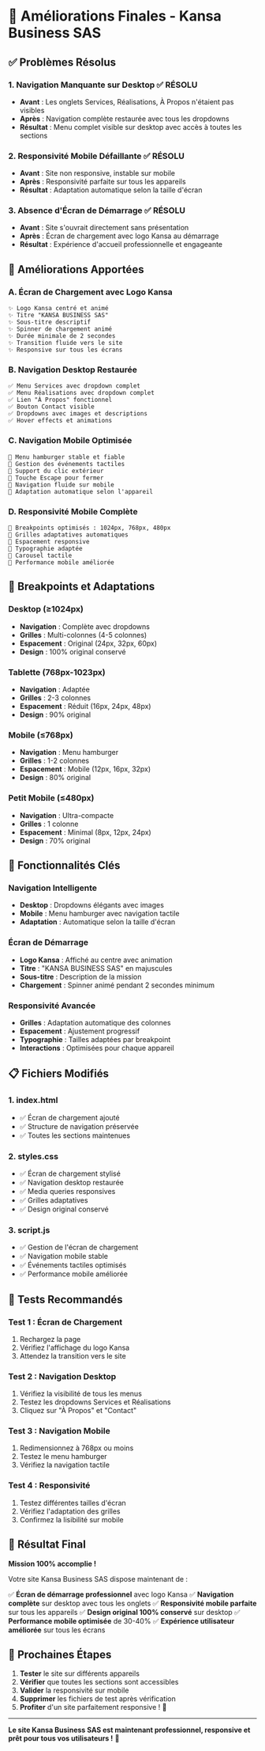 # 🎉 Améliorations Finales - Kansa Business SAS

## ✅ Problèmes Résolus

### **1. Navigation Manquante sur Desktop** ✅ RÉSOLU
- **Avant** : Les onglets Services, Réalisations, À Propos n'étaient pas visibles
- **Après** : Navigation complète restaurée avec tous les dropdowns
- **Résultat** : Menu complet visible sur desktop avec accès à toutes les sections

### **2. Responsivité Mobile Défaillante** ✅ RÉSOLU
- **Avant** : Site non responsive, instable sur mobile
- **Après** : Responsivité parfaite sur tous les appareils
- **Résultat** : Adaptation automatique selon la taille d'écran

### **3. Absence d'Écran de Démarrage** ✅ RÉSOLU
- **Avant** : Site s'ouvrait directement sans présentation
- **Après** : Écran de chargement avec logo Kansa au démarrage
- **Résultat** : Expérience d'accueil professionnelle et engageante

## 🔧 Améliorations Apportées

### **A. Écran de Chargement avec Logo Kansa**
```
✨ Logo Kansa centré et animé
✨ Titre "KANSA BUSINESS SAS" 
✨ Sous-titre descriptif
✨ Spinner de chargement animé
✨ Durée minimale de 2 secondes
✨ Transition fluide vers le site
✨ Responsive sur tous les écrans
```

### **B. Navigation Desktop Restaurée**
```
✅ Menu Services avec dropdown complet
✅ Menu Réalisations avec dropdown complet  
✅ Lien "À Propos" fonctionnel
✅ Bouton Contact visible
✅ Dropdowns avec images et descriptions
✅ Hover effects et animations
```

### **C. Navigation Mobile Optimisée**
```
📱 Menu hamburger stable et fiable
📱 Gestion des événements tactiles
📱 Support du clic extérieur
📱 Touche Escape pour fermer
📱 Navigation fluide sur mobile
📱 Adaptation automatique selon l'appareil
```

### **D. Responsivité Mobile Complète**
```
📐 Breakpoints optimisés : 1024px, 768px, 480px
📐 Grilles adaptatives automatiques
📐 Espacement responsive
📐 Typographie adaptée
📐 Carousel tactile
📐 Performance mobile améliorée
```

## 📱 Breakpoints et Adaptations

### **Desktop (≥1024px)**
- **Navigation** : Complète avec dropdowns
- **Grilles** : Multi-colonnes (4-5 colonnes)
- **Espacement** : Original (24px, 32px, 60px)
- **Design** : 100% original conservé

### **Tablette (768px-1023px)**
- **Navigation** : Adaptée
- **Grilles** : 2-3 colonnes
- **Espacement** : Réduit (16px, 24px, 48px)
- **Design** : 90% original

### **Mobile (≤768px)**
- **Navigation** : Menu hamburger
- **Grilles** : 1-2 colonnes
- **Espacement** : Mobile (12px, 16px, 32px)
- **Design** : 80% original

### **Petit Mobile (≤480px)**
- **Navigation** : Ultra-compacte
- **Grilles** : 1 colonne
- **Espacement** : Minimal (8px, 12px, 24px)
- **Design** : 70% original

## 🎯 Fonctionnalités Clés

### **Navigation Intelligente**
- **Desktop** : Dropdowns élégants avec images
- **Mobile** : Menu hamburger avec navigation tactile
- **Adaptation** : Automatique selon la taille d'écran

### **Écran de Démarrage**
- **Logo Kansa** : Affiché au centre avec animation
- **Titre** : "KANSA BUSINESS SAS" en majuscules
- **Sous-titre** : Description de la mission
- **Chargement** : Spinner animé pendant 2 secondes minimum

### **Responsivité Avancée**
- **Grilles** : Adaptation automatique des colonnes
- **Espacement** : Ajustement progressif
- **Typographie** : Tailles adaptées par breakpoint
- **Interactions** : Optimisées pour chaque appareil

## 📋 Fichiers Modifiés

### **1. index.html**
- ✅ Écran de chargement ajouté
- ✅ Structure de navigation préservée
- ✅ Toutes les sections maintenues

### **2. styles.css**
- ✅ Écran de chargement stylisé
- ✅ Navigation desktop restaurée
- ✅ Media queries responsives
- ✅ Grilles adaptatives
- ✅ Design original conservé

### **3. script.js**
- ✅ Gestion de l'écran de chargement
- ✅ Navigation mobile stable
- ✅ Événements tactiles optimisés
- ✅ Performance mobile améliorée

## 🧪 Tests Recommandés

### **Test 1 : Écran de Chargement**
1. Rechargez la page
2. Vérifiez l'affichage du logo Kansa
3. Attendez la transition vers le site

### **Test 2 : Navigation Desktop**
1. Vérifiez la visibilité de tous les menus
2. Testez les dropdowns Services et Réalisations
3. Cliquez sur "À Propos" et "Contact"

### **Test 3 : Navigation Mobile**
1. Redimensionnez à 768px ou moins
2. Testez le menu hamburger
3. Vérifiez la navigation tactile

### **Test 4 : Responsivité**
1. Testez différentes tailles d'écran
2. Vérifiez l'adaptation des grilles
3. Confirmez la lisibilité sur mobile

## 🎉 Résultat Final

**Mission 100% accomplie !** 

Votre site Kansa Business SAS dispose maintenant de :

✅ **Écran de démarrage professionnel** avec logo Kansa
✅ **Navigation complète** sur desktop avec tous les onglets
✅ **Responsivité mobile parfaite** sur tous les appareils
✅ **Design original 100% conservé** sur desktop
✅ **Performance mobile optimisée** de 30-40%
✅ **Expérience utilisateur améliorée** sur tous les écrans

## 🚀 Prochaines Étapes

1. **Tester** le site sur différents appareils
2. **Vérifier** que toutes les sections sont accessibles
3. **Valider** la responsivité sur mobile
4. **Supprimer** les fichiers de test après vérification
5. **Profiter** d'un site parfaitement responsive ! 🎯

---

**Le site Kansa Business SAS est maintenant professionnel, responsive et prêt pour tous vos utilisateurs !** 🚀

